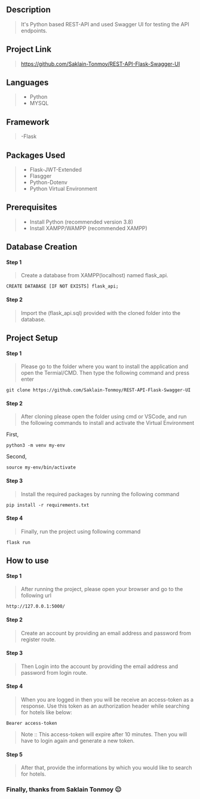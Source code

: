 ## Description
> It's Python based REST-API and used Swagger UI for testing the API endpoints.

## Project Link
> https://github.com/Saklain-Tonmoy/REST-API-Flask-Swagger-UI

## Languages
> - Python
> - MYSQL

## Framework
> -Flask

## Packages Used

> - Flask-JWT-Extended
> - Flasgger
> - Python-Dotenv
> - Python Virtual Environment

## Prerequisites

> - Install Python (recommended version 3.8)
> - Install XAMPP/WAMPP (recommended XAMPP)

## Database Creation
#### Step 1
> Create a database from XAMPP(localhost) named flask_api.

```
CREATE DATABASE [IF NOT EXISTS] flask_api;
```
#### Step 2
> Import the (flask_api.sql) provided with the cloned folder into the database.


## Project Setup
#### Step 1

> Please go to the folder where you want to install the application and open the Termial/CMD. Then type the following command and press enter

```
git clone https://github.com/Saklain-Tonmoy/REST-API-Flask-Swagger-UI
```

#### Step 2
> After cloning please open the folder using cmd or VSCode, and run the following commands to install and activate the Virtual Environment

First,
```
python3 -m venv my-env
```
Second,
```
source my-env/bin/activate
```

#### Step 3
> Install the required packages by running the following command
```
pip install -r requirements.txt
```

#### Step 4
> Finally, run the project using following command

```
flask run
```

## How to use
#### Step 1
> After running the project, please open your browser and go to the following url
```
http://127.0.0.1:5000/
```

#### Step 2
> Create an account by providing an email address and password from register route.

#### Step 3
> Then Login into the account by providing the email address and password from login route.

#### Step 4
> When you are logged in then you will be receive an access-token as a response. Use this token as an authorization header while searching for hotels like below:

```
Bearer access-token
```
> Note :: This access-token will expire after 10 minutes. Then you will have to login again and generate a new token.

#### Step 5
> After that, provide the informations by which you would like to search for hotels.



### Finally, thanks from Saklain Tonmoy :neutral_face:
